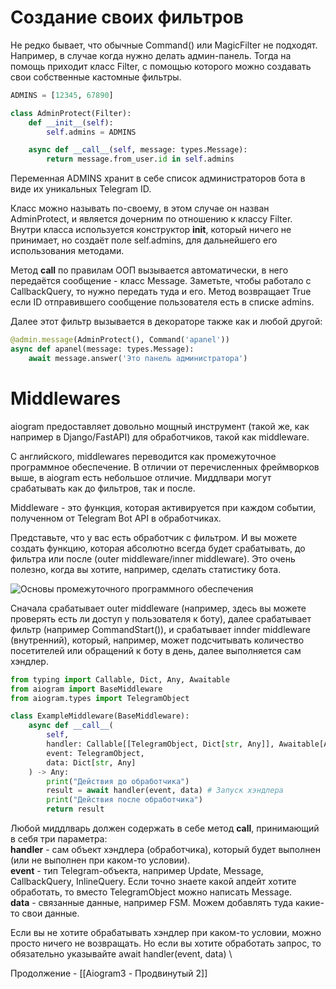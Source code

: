 # Создание своих фильтров

Не редко бывает, что обычные Command() или MagicFilter не подходят. Например, в случае когда нужно делать админ-панель. Тогда на помощь приходит класс Filter, с помощью которого можно создавать свои собственные кастомные фильтры.

```python
ADMINS = [12345, 67890]

class AdminProtect(Filter):
    def __init__(self):
        self.admins = ADMINS

    async def __call__(self, message: types.Message):
        return message.from_user.id in self.admins
```

Переменная ADMINS хранит в себе список администраторов бота в виде их уникальных Telegram ID.

Класс можно называть по-своему, в этом случае он назван AdminProtect, и является дочерним по отношению к классу Filter. Внутри класса используется конструктор __init__, который ничего не принимает, но создаёт поле self.admins, для дальнейшего его использования методами.

Метод __call__ по правилам ООП вызывается автоматически, в него передаётся сообщение - класс Message. Заметьте, чтобы работало с CallbackQuery, то нужно передать туда и его. Метод возвращает True если ID отправившего сообщение пользователя есть в списке admins.

Далее этот фильтр вызывается в декораторе также как и любой другой:

```python
@admin.message(AdminProtect(), Command('apanel'))
async def apanel(message: types.Message):
    await message.answer('Это панель администратора')
```

# Middlewares

aiogram предоставляет довольно мощный инструмент (такой же, как например в Django/FastAPI) для обработчиков, такой как middleware.

С английского, middlewares переводится как промежуточное программное обеспечение. В отличии от перечисленных фреймворков выше, в aiogram есть небольшое отличие. Миддлвари могут срабатывать как до фильтров, так и после.

Middleware - это функция, которая активируется при каждом событии, полученном от Telegram Bot API в обработчиках.

  
Представьте, что у вас есть обработчик с фильтром. И вы можете создать функцию, которая абсолютно всегда будет срабатывать, до фильтра или после (outer middleware/inner middleware). Это очень полезно, когда вы хотите, например, сделать статистику бота.

![Основы промежуточного программного обеспечения](https://docs.aiogram.dev/en/latest/_images/basics_middleware.png)

Сначала срабатывает outer middleware (например, здесь вы можете проверять есть ли доступ у пользователя к боту), далее срабатывает фильтр (например CommandStart()), и срабатывает innder middleware (внутренний), который, например, может подсчитывать количество посетителей или обращений к боту в день, далее выполняется сам хэндлер.

```python
from typing import Callable, Dict, Any, Awaitable
from aiogram import BaseMiddleware
from aiogram.types import TelegramObject

class ExampleMiddleware(BaseMiddleware):
    async def __call__(
        self,
        handler: Callable[[TelegramObject, Dict[str, Any]], Awaitable[Any]],
        event: TelegramObject,
        data: Dict[str, Any]
    ) -> Any:
        print("Действия до обработчика")
        result = await handler(event, data) # Запуск хэндлера
        print("Действия после обработчика")
        return result
```

Любой миддлварь должен содержать в себе метод __call__, принимающий в себя три параметра:  
**handler** - сам объект хэндлера (обработчика), который будет выполнен (или не выполнен при каком-то условии).  
**event** - тип Telegram-объекта, например Update, Message, CallbackQuery, InlineQuery. Если точно знаете какой апдейт хотите обработать, то вместо TelegramObject можно написать Message.  
**data** - связанные данные, например FSM. Можем добавлять туда какие-то свои данные.

Если вы не хотите обрабатывать хэндлер при каком-то условии, можно просто ничего не возвращать. Но если вы хотите обработать запрос, то обязательно указывайте await handler(event, data)
\


Продолжение - [[Aiogram3 -  Продвинутый 2]]
